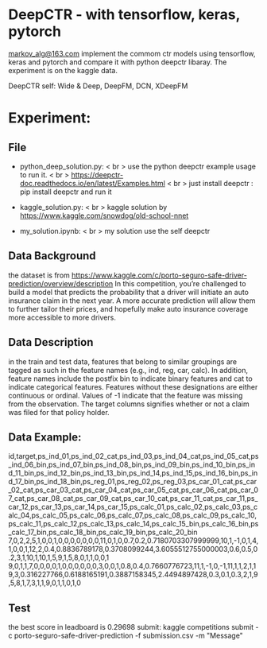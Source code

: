 # DeepCTR - with tensorflow, keras, pytorch
markov_alg@163.com implement the commom ctr models using tensorflow, keras and pytorch and compare it with python deepctr libaray. The experiment is on the kaggle data.

DeepCTR self:
    Wide & Deep, DeepFM, DCN, XDeepFM

# Experiment:
## File
- python_deep_solution.py: < br >
    use the python deepctr example usage to run it. < br >
    https://deepctr-doc.readthedocs.io/en/latest/Examples.html < br >
    just install deepctr : pip install deepctr and run it
- kaggle_solution.py: < br >
    kaggle solution by https://www.kaggle.com/snowdog/old-school-nnet

- my_solution.ipynb: < br >
    my solution use the self deepctr

## Data Background
the dataset is from https://www.kaggle.com/c/porto-seguro-safe-driver-prediction/overview/description
In this competition, you’re challenged to build a model that predicts the probability that a driver will initiate an auto insurance claim in the next year.
A more accurate prediction will allow them to further tailor their prices, and hopefully make auto insurance coverage more accessible to more drivers.

## Data Description
in the train and test data, features that belong to similar groupings are tagged as such in the feature names (e.g., ind, reg, car, calc). In addition, feature names include the postfix bin to indicate binary features and cat to indicate categorical features. Features without these designations are either continuous or ordinal. Values of -1 indicate that the feature was missing from the observation. The target columns signifies whether or not a claim was filed for that policy holder.

## Data Example:
id,target,ps_ind_01,ps_ind_02_cat,ps_ind_03,ps_ind_04_cat,ps_ind_05_cat,ps_ind_06_bin,ps_ind_07_bin,ps_ind_08_bin,ps_ind_09_bin,ps_ind_10_bin,ps_ind_11_bin,ps_ind_12_bin,ps_ind_13_bin,ps_ind_14,ps_ind_15,ps_ind_16_bin,ps_ind_17_bin,ps_ind_18_bin,ps_reg_01,ps_reg_02,ps_reg_03,ps_car_01_cat,ps_car_02_cat,ps_car_03_cat,ps_car_04_cat,ps_car_05_cat,ps_car_06_cat,ps_car_07_cat,ps_car_08_cat,ps_car_09_cat,ps_car_10_cat,ps_car_11_cat,ps_car_11,ps_car_12,ps_car_13,ps_car_14,ps_car_15,ps_calc_01,ps_calc_02,ps_calc_03,ps_calc_04,ps_calc_05,ps_calc_06,ps_calc_07,ps_calc_08,ps_calc_09,ps_calc_10,ps_calc_11,ps_calc_12,ps_calc_13,ps_calc_14,ps_calc_15_bin,ps_calc_16_bin,ps_calc_17_bin,ps_calc_18_bin,ps_calc_19_bin,ps_calc_20_bin
7,0,2,2,5,1,0,0,1,0,0,0,0,0,0,0,11,0,1,0,0.7,0.2,0.7180703307999999,10,1,-1,0,1,4,1,0,0,1,12,2,0.4,0.8836789178,0.3708099244,3.6055512755000003,0.6,0.5,0.2,3,1,10,1,10,1,5,9,1,5,8,0,1,1,0,0,1
9,0,1,1,7,0,0,0,0,1,0,0,0,0,0,0,3,0,0,1,0.8,0.4,0.7660776723,11,1,-1,0,-1,11,1,1,2,1,19,3,0.316227766,0.6188165191,0.3887158345,2.4494897428,0.3,0.1,0.3,2,1,9,5,8,1,7,3,1,1,9,0,1,1,0,1,0

## Test 
the best score in leadboard is 0.29698
submit:
kaggle competitions submit -c porto-seguro-safe-driver-prediction -f submission.csv -m "Message"